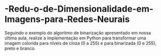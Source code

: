 # -Redu-o-de-Dimensionalidade-em-Imagens-para-Redes-Neurais
Seguindo o exemplo do algoritmo de binarização apresentado em nossa última aula, realize a implementação em Python para transformar uma imagem colorida para níveis de cinza (0 a 255) e para binarizada (0 e 255), preto e branco.  
